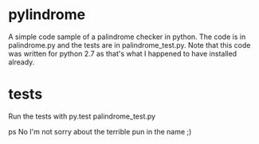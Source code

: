# pylindrome

A simple code sample of a palindrome checker in python. The code is in palindrome.py and the tests are in palindrome_test.py. Note that this code was written for python 2.7 as that's what I happened to have installed already.

# tests

Run the tests with py.test palindrome_test.py

ps No I'm not sorry about the terrible pun in the name ;)
